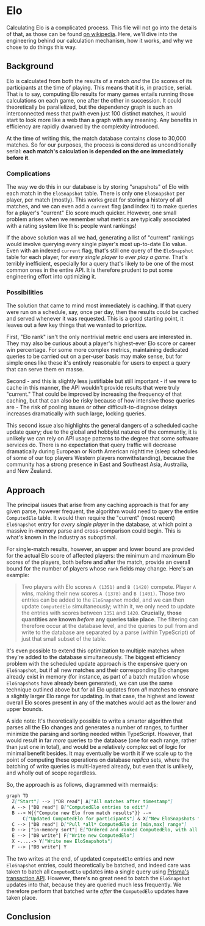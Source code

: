 # Elo

Calculating Elo is a complicated process. This file will not go into the details of that, as those can be found [on wikipedia](https://en.wikipedia.org/wiki/Elo_rating_system). Here, we'll dive into the engineering behind our calculation mechanism, how it works, and why we chose to do things this way.

## Background

Elo is calculated from both the results of a match *and* the Elo scores of its participants at the time of playing. This means that it is, in practice, serial. That is to say, computing Elo results for many games entails running those calculations on each game, one after the other in succession. It could theoretically be parallelized, but the dependency graph is such an interconnected mess that pwith even just 100 distinct matches, it would start to look more like a web than a graph with any meaning. Any benefits in efficiency are rapidly dwarved by the complexity introduced.

At the time of writing this, the match database contains close to 30,000 matches. So for our purposes, the process is considered as unconditionally serial: **each match's calculation is depended on the one immediately before it**.

### Complications

The way we do this in our database is by storing "snapshots" of Elo with each match in the `EloSnapshot` table. There is only one `EloSnapshot` per player, per match (mostly). This works great for storing a history of all matches, and we can even add a `current` flag (and index it) to make queries for a player's "current" Elo score much quicker. However, one small problem arises when we remember what metrics are typically associated with a rating system like this: people want rankings!

If the above solution was all we had, generating a list of "current" rankings would involve querying every single player's most up-to-date Elo value. Even with an indexed `current` flag, that's still one query of the `EloSnapshot` table for each player, for *every single player to ever play a game*. That's terribly inefficient, especially for a query that's likely to be one of the most common ones in the entire API. It is therefore prudent to put some engineering effort into optimizing it.

### Possibilities

The solution that came to mind most immediately is caching. If that query were run on a schedule, say, once per day, then the results could be cached and served whenever it was requested. This is a good starting point, it leaves out a few key things that we wanted to prioritize.

First, "Elo rank" isn't the only nontrivial metric end users are interested in. They may also be curious about a player's highest-ever Elo score or career win percentage. For some more complex metrics, maintaining dedicated queries to be carried out on a per-user basis may make sense, but for simple ones like these it's entirely reasonable for users to expect a query that can serve them en masse.

Second - and this is slightly less justifiable but still important - if we were to cache in this manner, the API wouldn't provide results that were truly "current." That could be improved by increasing the frequency of that caching, but that can also be risky because of how intensive those queries are - The risk of pooling issues or other difficult-to-diagnose delays increases dramatically with such large, locking queries.

This second issue also highlights the general dangers of a scheduled cache update query; due to the global and hobbyist natures of the communtiy, it is unlikely we can rely on API usage patterns to the degree that some software services do. There is no expectation that query traffic will decrease dramatically during European or North American nighttime (sleep schedules of some of our top players Western players nonwithstanding), because the community has a strong presence in East and Southeast Asia, Austrailia, and New Zealand.

## Approach

The principal issues that arise from any caching approach is that for any given parse, however frequent, the algorithm would need to query the entire `ComputedElo` table. It would then require the "current" (most recent) `EloSnapshot` entry for *every single player* in the database, at which point a massive in-memory parse and cross-comparison could begin. This is what's known in the industry as suboptimal.

For single-match results, however, an upper and lower bound are provided for the actual Elo score of affected players: the minimum and maximum Elo scores of the players, both before and after the match, provide an overall bound for the number of players whose `rank` fields may change. Here's an example:

> Two players with Elo scores `A (1351)` and `B (1420)` compete. Player `A` wins, making their new scores `A (1378)` and `B (1401)`. Those two entries can be added to the `EloSnapshot` model, and we can then update `ComputedElo` simultaneously; within it, we only need to update the entries with scores between `1351` and `1420`. **Crucially, those quantities are known *before* any queries take place**. The filtering can therefore occur at the database level, and the queries to pull from and write to the database are separated by a parse (within TypeScript) of just that small subset of the table.

It's even possible to extend this optimization to multiple matches when they're added to the database simultaneously. The biggest efficiency problem with the scheduled update approach is the expensive query on `EloSnapshot`, but if all new matches and their corresponding Elo changes already exist in memory (for instance, as part of a batch mutation whose `EloSnapshots` have already been generated), we can use the same technique outlined above but for all Elo updates from *all* matches to ensnare a slightly larger Elo range for updating. In that case, the highest and lowest overall Elo scores present in any of the matches would act as the lower and upper bounds.

A side note: It's theoretically possible to write a smarter algorithm that parses all the Elo changes and generates a number of ranges, to further minimize the parsing and sorting needed within TypeScript. However, that would result in far *more* queries to the database (one for each range, rather than just one in total), and would be a relatively complex set of logic for minimal benefit besides. It may eventually be worth it if we scale up to the point of computing these operations on database _replica_ sets, where the batching of write queries is multi-layered already, but even that is unlikely, and wholly out of scope regardless.

So, the approach is as follows, diagrammed with mermaidjs:

```mmd
graph TD
  Z["Start"] --> |"DB read"| A["All matches after timestamp"]
  A --> |"DB read"| B["ComputedElo entries to edit"]
  B --> W{{"Compute new Elo from match results"}} --> 
      C["Updated ComputedElo for participants"] & X["New EloSnapshots for matches"]
  C --> |"DB read"| D["Pull *all* ComputedElo in [min,max] range"]
  D --> |"in-memory sort"| E["Ordered and ranked ComputedElo, with all updates applied"]
  E --> |"DB write"| F["Write new ComputedElo"]
  X -....-> Y["Write new EloSnapshots"]
  F --> |"DB write"| Y
```

The two writes at the end, of updated `ComputedElo` entries and new `EloSnapshot` entries, could theoretically be batched, and indeed care was taken to batch all `ComputedElo` updates into a single query using [Prisma's transaction API](https://www.prisma.io/docs/concepts/components/prisma-client/transactions#the-transaction-api). However, there's no great need to batch the `EloSnapshot` updates into that, because they are queried much less frequently. We therefore perform that batched write *after* the `ComputedElo` updates have taken place. 

## Conclusion